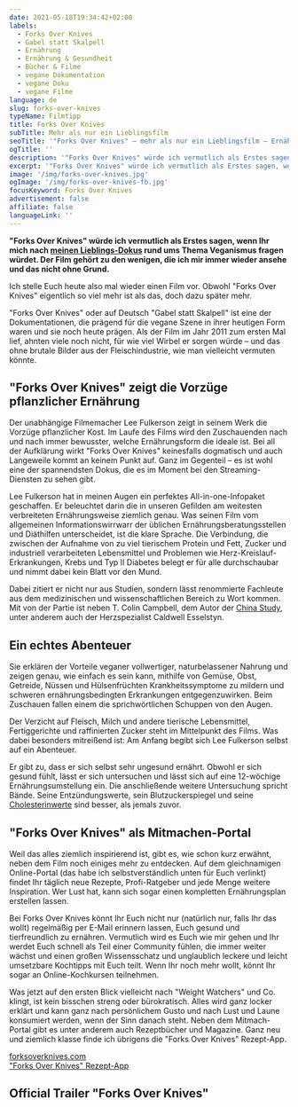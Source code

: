```yaml
---
date: 2021-05-18T19:34:42+02:00
labels:
  - Forks Over Knives
  - Gabel statt Skalpell
  - Ernährung
  - Ernährung & Gesundheit
  - Bücher & Filme
  - vegane Dokumentation
  - vegane Doku
  - vegane Filme
language: de
slug: forks-over-knives
typeName: Filmtipp
title: Forks Over Knives
subTitle: Mehr als nur ein Lieblingsfilm
seoTitle: '"Forks Over Knives" – mehr als nur ein Lieblingsfilm – Ernährungs-Doku'
ogTitle: ''
description: '"Forks Over Knives" würde ich vermutlich als Erstes sagen, wenn Ihr mich nach meinen Lieblings-Dokus rund ums Thema Veganismus fragen würdet.'
excerpt: '"Forks Over Knives" würde ich vermutlich als Erstes sagen, wenn Ihr mich nach meinen Lieblings-Dokus rund ums Thema Veganismus fragen würdet. Der Film gehört zu den wenigen, die ich mir immer wieder ansehe und das nicht ohne Grund.'
image: '/img/forks-over-knives.jpg'
ogImage: '/img/forks-over-knives-fb.jpg'
focusKeyword: Forks Over Knives
advertisement: false
affiliate: false
languageLink: ''
---
```


**"Forks Over Knives" würde ich vermutlich als Erstes sagen, wenn Ihr mich nach [meinen Lieblings-Dokus](/tag/buecher-und-filme/) rund ums Thema Veganismus fragen würdet. Der Film gehört zu den wenigen, die ich mir immer wieder ansehe und das nicht ohne Grund.**

Ich stelle Euch heute also mal wieder einen Film vor. Obwohl "Forks Over Knives" eigentlich so viel mehr ist als das, doch dazu später mehr.

"Forks Over Knives" oder auf Deutsch "Gabel statt Skalpell" ist eine der Dokumentationen, die prägend für die vegane Szene in ihrer heutigen Form waren und sie noch heute prägen. Als der Film im Jahr 2011 zum ersten Mal lief, ahnten viele noch nicht, für wie viel Wirbel er sorgen würde – und das ohne brutale Bilder aus der Fleischindustrie, wie man vielleicht vermuten könnte.

## "Forks Over Knives" zeigt die Vorzüge pflanzlicher Ernährung

Der unabhängige Filmemacher Lee Fulkerson zeigt in seinem Werk die Vorzüge pflanzlicher Kost. Im Laufe des Films wird den Zuschauenden nach und nach immer bewusster, welche Ernährungsform die ideale ist. Bei all der Aufklärung wirkt "Forks Over Knives" keinesfalls dogmatisch und auch Langeweile kommt an keinem Punkt auf. Ganz im Gegenteil – es ist wohl eine der spannendsten Dokus, die es im Moment bei den Streaming-Diensten zu sehen gibt.

Lee Fulkerson hat in meinen Augen ein perfektes All-in-one-Infopaket geschaffen. Er beleuchtet darin die in unseren Gefilden am weitesten verbreiteten Ernährungsweise ziemlich genau. Was seinen Film vom allgemeinen Informationswirrwarr der üblichen Ernährungsberatungsstellen und Diäthilfen unterscheidet, ist die klare Sprache. Die Verbindung, die zwischen der Aufnahme von zu viel tierischem Protein und Fett, Zucker und industriell verarbeiteten Lebensmittel und Problemen wie Herz-Kreislauf-Erkrankungen, Krebs und Typ II Diabetes belegt er für alle durchschaubar und nimmt dabei kein Blatt vor den Mund.

Dabei zitiert er nicht nur aus Studien, sondern lässt renommierte Fachleute aus dem medizinischen und wissenschaftlichen Bereich zu Wort kommen. Mit von der Partie ist neben T. Colin Campbell, dem Autor der [China Study](/2019/06/veganer-arzt-interview-dr-hanno-platz/), unter anderem auch der Herzspezialist Caldwell Esselstyn.

## Ein echtes Abenteuer

Sie erklären der Vorteile veganer vollwertiger, naturbelassener Nahrung und zeigen genau, wie einfach es sein kann, mithilfe von Gemüse, Obst, Getreide, Nüssen und Hülsenfrüchten Krankheitssymptome zu mildern und schweren ernährungsbedingten Erkrankungen entgegenzuwirken. Beim Zuschauen fallen einem die sprichwörtlichen Schuppen von den Augen.

Der Verzicht auf Fleisch, Milch und andere tierische Lebensmittel, Fertiggerichte und raffinierten Zucker steht im Mittelpunkt des Films. Was dabei besonders mitreißend ist: Am Anfang begibt sich Lee Fulkerson selbst auf ein Abenteuer.

Er gibt zu, dass er sich selbst sehr ungesund ernährt. Obwohl er sich gesund fühlt, lässt er sich untersuchen und lässt sich auf eine 12-wöchige Ernährungsumstellung ein. Die anschließende weitere Untersuchung spricht Bände. Seine Entzündungswerte, sein Blutzuckerspiegel und seine [Cholesterinwerte](/2019/06/veganer-arzt-interview-dr-hanno-platz/) sind besser, als jemals zuvor.

## "Forks Over Knives" als Mitmachen-Portal

Weil das alles ziemlich inspirierend ist, gibt es, wie schon kurz erwähnt, neben dem Film noch einiges mehr zu entdecken. Auf dem gleichnamigen Online-Portal (das habe ich selbstverständlich unten für Euch verlinkt) findet Ihr täglich neue Rezepte, Profi-Ratgeber und jede Menge weitere Inspiration. Wer Lust hat, kann sich sogar einen kompletten Ernährungsplan erstellen lassen.

Bei Forks Over Knives könnt Ihr Euch nicht nur (natürlich nur, falls Ihr das wollt) regelmäßig per E-Mail erinnern lassen, Euch gesund und tierfreundlich zu ernähren. Vermutlich wird es Euch wie mir gehen und Ihr werdet Euch schnell als Teil einer Community fühlen, die immer weiter wächst und einen großen Wissensschatz und unglaublich leckere und leicht umsetzbare Kochtipps mit Euch teilt. Wenn Ihr noch mehr wollt, könnt Ihr sogar an Online-Kochkursen teilnehmen.

Was jetzt auf den ersten Blick vielleicht nach "Weight Watchers" und Co. klingt, ist kein bisschen streng oder bürokratisch. Alles wird ganz locker erklärt und kann ganz nach persönlichem Gusto und nach Lust und Laune konsumiert werden, wenn der Sinn danach steht. Neben dem Mitmach-Portal gibt es unter anderem auch Rezeptbücher und Magazine. Ganz neu und ziemlich klasse finde ich übrigens die "Forks Over Knives" Rezept-App.

[forksoverknives.com](https://www.forksoverknives.com/)  
["Forks Over Knives" Rezept-App](https://www.forksoverknives.com/app/)

## Official Trailer "Forks Over Knives"

<YouTube id="O7ijukNzlUg" />
